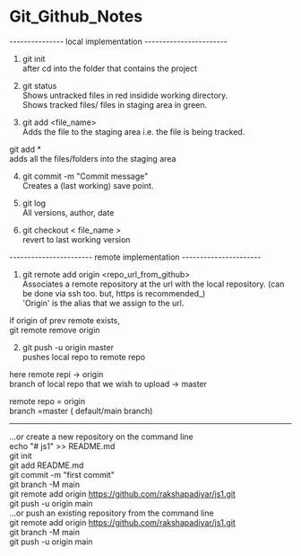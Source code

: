 # Git_Github_Notes


--------------- local implementation -----------------------
1) git init   
 after cd into the folder that contains the project   


2) git status   
 Shows untracked files in red insidide working directory.   
 Shows tracked files/ files in staging area in green.   

3) git add <file_name>   
 Adds the file to the staging area i.e. the file is being tracked.   

 git add *    
 adds all the files/folders into the staging area   

4) git commit -m "Commit message"   
 Creates a (last working) save point.   

5) git log   
 All versions, author, date   

6) git checkout < file_name >   
 revert to last working version   

----------------------- remote implementation ----------------------   

1) git remote add origin <repo_url_from_github>   
Associates a remote repository at the url with the local repository. (can be done via ssh too. but, https is recommended_)   
'Origin' is the alias that we assign to the url.   

if origin of prev remote exists,   
git remote remove origin   

2) git push -u origin master   
pushes local repo to remote repo   

here remote repi -> origin   
branch of local repo that we wish to upload -> master   

remote repo = origin   
branch =master ( default/main branch)   





-------------------------------------------------   
…or create a new repository on the command line   
echo "# js1" >> README.md   
git init   
git add README.md   
git commit -m "first commit"   
git branch -M main   
git remote add origin https://github.com/rakshapadiyar/js1.git   
git push -u origin main   
…or push an existing repository from the command line   
git remote add origin https://github.com/rakshapadiyar/js1.git   
git branch -M main   
git push -u origin main   
